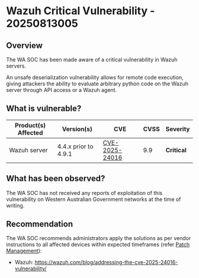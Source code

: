 # Wazuh Critical Vulnerability - 20250813005

## Overview

The WA SOC has been made aware of a critical vulnerability in Wazuh servers.

An unsafe deserialization vulnerability allows for remote code execution, giving attackers the ability to evaluate arbitrary python code on the Wazuh server through API access or a Wazuh agent.

## What is vulnerable?

| Product(s) Affected | Version(s)           | CVE                                                               | CVSS | Severity     |
| ------------------- | -------------------- | ----------------------------------------------------------------- | ---- | ------------ |
| Wazuh server        | 4.4.x prior to 4.9.1 | [CVE-2025-24016](https://nvd.nist.gov/vuln/detail/CVE-2025-24016) | 9.9  | **Critical** |

## What has been observed?

The WA SOC has not received any reports of exploitation of this vulnerability on Western Australian Government networks at the time of writing.

## Recommendation

The WA SOC recommends administrators apply the solutions as per vendor instructions to all affected devices within expected timeframes (refer [Patch Management](../guidelines/patch-management.md)):

- Wazuh: <https://wazuh.com/blog/addressing-the-cve-2025-24016-vulnerability/>

